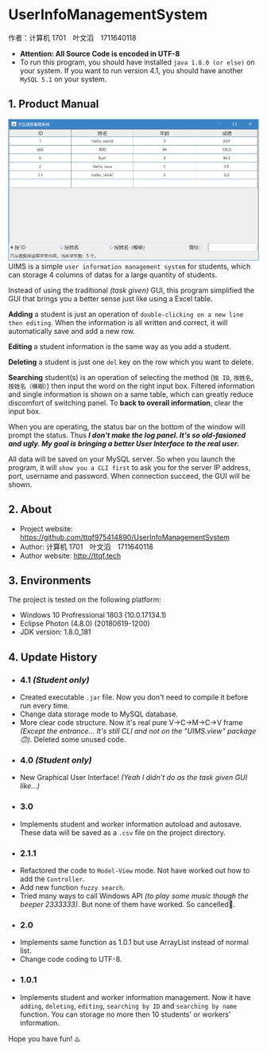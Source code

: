 # UserInfoManagementSystem
作者：计算机 1701　叶文滔　1711640118

- **Attention: All Source Code is encoded in UTF-8**
- To run this program, you should have installed `java 1.8.0 (or else)` on your system. If you want to run version 4.1, you should have another `MySQL 5.1` on your system.  

## 1. Product Manual
![pic](https://raw.githubusercontent.com/ttqf975414890/UserInfoManagementSystem/master/GUI_运行截图.png)  
UIMS is a simple `user information management system` for students, which can storage 4 columns of datas for a large quantity of students.

Instead of using the traditional *(task given)* GUI, this program simplified the GUI that brings you a better sense just like using a Excel table.

**Adding** a student is just an operation of `double-clicking on a new line then editing`. When the information is all written and correct, it will automatically save and add a new row.

**Editing** a student information is the same way as you add a student.

**Deleting** a student is just one `del` key on the row which you want to delete.

**Searching** student(s) is an operation of selecting the method (`按 ID`, `按姓名`, `按姓名（模糊）`) then input the word on the right input box. Filtered information and single information is shown on a same table, which can greatly reduce discomfort of switching panel. To **back to overall information**, clear the input box.

When you are operating, the status bar on the bottom of the window will prompt the status. Thus ***I don't make the log panel. It's so old-fasioned and ugly. My goal is bringing a better User Interface to the real user.***

All data will be saved on your MySQL server. So when you launch the program, it will `show you a CLI first` to ask you for the server IP address, port, username and password. When connection succeed, the GUI will be shown.

## 2. About
- Project website: https://github.com/ttqf975414890/UserInfoManagementSystem  
- Author: 计算机 1701　叶文滔　1711640118  
- Author website: http://ttqf.tech  

## 3. Environments
The project is tested on the following platform:  
- Windows 10 Profressional 1803 (10.0.17134.1)  
- Eclipse Photon (4.8.0) (20180619-1200)  
- JDK version: 1.8.0_181

## 4. Update History
- ### 4.1 *(Student only)*
- Created executable `.jar` file. Now you don't need to compile it before run every time.
- Change data storage mode to MySQL database.
- More clear code structure. Now it's real pure V->C->M->C->V frame *(Except the entrance... It's still CLI and not on the "UIMS.view" package🙃)*. Deleted some unused code.
- ### 4.0 *(Student only)*
- New Graphical User Interface! *(Yeah I didn't do as the task given GUI like...)*
- ### 3.0
- Implements student and worker information autoload and autosave. These data will be saved as a `.csv` file on the project directory.
- ### 2.1.1
- Refactored the code to `Model-View` mode. Not have worked out how to add the `Controller`.
- Add new function `fuzzy search`.
- Tried many ways to call Windows API *(to play some music though the beeper 2333333)*. But none of them have worked. So cancelled🖕.
- ### 2.0
- Implements same function as 1.0.1 but use ArrayList instead of normal list.
- Change code coding to UTF-8.
- ### 1.0.1
- Implements student and worker information management. Now it have `adding`, `deleting`, `editing`, `searching by ID` and `searching by name` function. You can storage no more then 10 students' or workers' information.

Hope you have fun! ♨️

